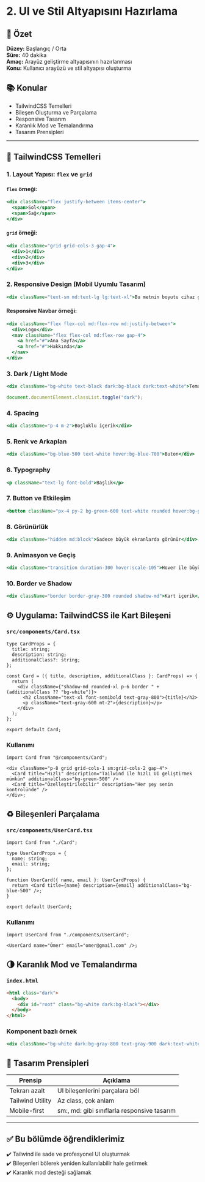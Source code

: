 # 2. UI ve Stil Altyapısını Hazırlama

## 🎯 Özet

**Düzey:** Başlangıç / Orta  
**Süre:** 40 dakika  
**Amaç:** Arayüz geliştirme altyapısının hazırlanması  
**Konu:** Kullanıcı arayüzü ve stil altyapısı oluşturma

## 📚 Konular

- TailwindCSS Temelleri
- Bileşen Oluşturma ve Parçalama
- Responsive Tasarım
- Karanlık Mod ve Temalandırma
- Tasarım Prensipleri

---

## 🚀 TailwindCSS Temelleri

### 1. Layout Yapısı: `flex` ve `grid`

#### `flex` örneği:

```jsx
<div className="flex justify-between items-center">
  <span>Sol</span>
  <span>Sağ</span>
</div>
```

#### `grid` örneği:

```jsx
<div className="grid grid-cols-3 gap-4">
  <div>1</div>
  <div>2</div>
  <div>3</div>
</div>
```

### 2. Responsive Design (Mobil Uyumlu Tasarım)

```jsx
<div className="text-sm md:text-lg lg:text-xl">Bu metnin boyutu cihaz genişliğine göre değişir.</div>
```

#### Responsive Navbar örneği:

```jsx
<div className="flex flex-col md:flex-row md:justify-between">
  <div>Logo</div>
  <nav className="flex flex-col md:flex-row gap-4">
    <a href="#">Ana Sayfa</a>
    <a href="#">Hakkında</a>
  </nav>
</div>
```

### 3. Dark / Light Mode

```jsx
<div className="bg-white text-black dark:bg-black dark:text-white">Tema değişimine göre renkler değişir.</div>
```

```js
document.documentElement.classList.toggle("dark");
```

### 4. Spacing

```jsx
<div className="p-4 m-2">Boşluklu içerik</div>
```

### 5. Renk ve Arkaplan

```jsx
<div className="bg-blue-500 text-white hover:bg-blue-700">Buton</div>
```

### 6. Typography

```jsx
<p className="text-lg font-bold">Başlık</p>
```

### 7. Button ve Etkileşim

```jsx
<button className="px-4 py-2 bg-green-600 text-white rounded hover:bg-green-700 transition">Kaydet</button>
```

### 8. Görünürlük

```jsx
<div className="hidden md:block">Sadece büyük ekranlarda görünür</div>
```

### 9. Animasyon ve Geçiş

```jsx
<div className="transition duration-300 hover:scale-105">Hover ile büyür</div>
```

### 10. Border ve Shadow

```jsx
<div className="border border-gray-300 rounded shadow-md">Kart içerik</div>
```

## ⚙️ Uygulama: TailwindCSS ile Kart Bileşeni

### `src/components/Card.tsx`

```tsx
type CardProps = {
  title: string;
  description: string;
  additionalClass?: string;
};

const Card = ({ title, description, additionalClass }: CardProps) => {
  return (
    <div className={"shadow-md rounded-xl p-6 border " + (additionalClass ?? "bg-white")}>
      <h2 className="text-xl font-semibold text-gray-800">{title}</h2>
      <p className="text-gray-600 mt-2">{description}</p>
    </div>
  );
};

export default Card;
```

### Kullanımı

```tsx
import Card from "@/components/Card";

<div className="p-8 grid grid-cols-1 sm:grid-cols-2 gap-4">
  <Card title="Hızlı" description="Tailwind ile hızlı UI geliştirmek mümkün" additionalClass="bg-green-500" />
  <Card title="Özelleştirilebilir" description="Her şey senin kontrolünde" />
</div>;
```

## ♻️ Bileşenleri Parçalama

### `src/components/UserCard.tsx`

```tsx
import Card from "./Card";

type UserCardProps = {
  name: string;
  email: string;
};

function UserCard({ name, email }: UserCardProps) {
  return <Card title={name} description={email} additionalClass="bg-blue-500" />;
}

export default UserCard;
```

### Kullanımı

```tsx
import UserCard from "./components/UserCard";

<UserCard name="Ömer" email="omer@gmail.com" />;
```

## 🌗 Karanlık Mod ve Temalandırma

### `index.html`

```html
<html class="dark">
  <body>
    <div id="root" class="bg-white dark:bg-black"></div>
  </body>
</html>
```

### Komponent bazlı örnek

```jsx
<div className="bg-white dark:bg-gray-800 text-gray-900 dark:text-white">Bu arka plan temaya göre değişir.</div>
```

## 🎨 Tasarım Prensipleri

| Prensip          | Açıklama                                    |
| ---------------- | ------------------------------------------- |
| Tekrarı azalt    | UI bileşenlerini parçalara böl              |
| Tailwind Utility | Az class, çok anlam                         |
| Mobile-first     | sm:, md: gibi sınıflarla responsive tasarım |

---

## ✅ Bu bölümde öğrendiklerimiz

✔️ Tailwind ile sade ve profesyonel UI oluşturmak  
✔️ Bileşenleri bölerek yeniden kullanılabilir hale getirmek  
✔️ Karanlık mod desteği sağlamak
